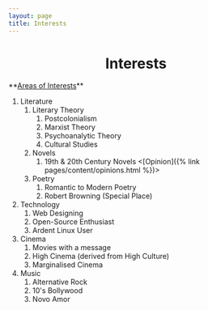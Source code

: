 ```yaml
---
layout: page
title: Interests
---
```

<h1 style="text-align:center;">Interests</h1>
**<u>Areas of Interests</u>**

1. Literature  
    1. Literary Theory  
        1. Postcolonialism  
        2. Marxist Theory  
        3. Psychoanalytic Theory  
        4. Cultural Studies  
    2. Novels
        1. 19th & 20th Century Novels <[Opinion]({% link pages/content/opinions.html %})>
    3. Poetry
        1. Romantic to Modern Poetry
        2. Robert Browning (Special Place)
2. Technology
    1. Web Designing
    2. Open-Source Enthusiast
    3. Ardent Linux User
3. Cinema
    1. Movies with a message
    2. High Cinema (derived from High Culture)
    3. Marginalised Cinema
4. Music
    1. Alternative Rock
    2. 10's Bollywood
    3. Novo Amor
